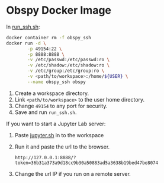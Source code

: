 # Obspy Docker Image

In [run_ssh.sh](run_ssh.sh):

``` bash
docker container rm -f obspy_ssh
docker run -d \
        -p 49154:22 \
        -p 8888:8888 \
        -v /etc/passwd:/etc/passwd:ro \
        -v /etc/shadow:/etc/shadow:ro \
        -v /etc/group:/etc/group:ro \
        -v <path/to/workspace>:/home/${USER} \
        --name obspy_ssh obspy
```

1. Create a workspace directory.
2. Link `<path/to/workspace>` to the user home directory.
3. Change `49154` to any port for security.
4. Save and run `run_ssh.sh`.

If you want to start a Jupyter Lab server:

1. Paste [jupyter.sh](jupyter.sh) in to the workspace 
2. Run it and paste the url to the browser.

       http://127.0.0.1:8888/?token=36b31a373a9d18cc9b30a50883ad5a3638b19bed47be8074

3. Change the url IP if you run on a remote server. 